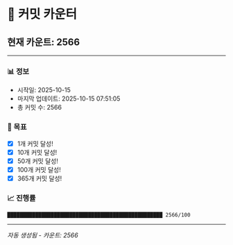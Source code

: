 # 🔢 커밋 카운터

## 현재 카운트: 2566

---

### 📊 정보
- 시작일: 2025-10-15
- 마지막 업데이트: 2025-10-15 07:51:05
- 총 커밋 수: 2566

### 🎯 목표
- [x] 1개 커밋 달성!
- [x] 10개 커밋 달성!
- [x] 50개 커밋 달성!
- [x] 100개 커밋 달성!
- [x] 365개 커밋 달성!

### 📈 진행률
```
██████████████████████████████████████████████████ 2566/100
```

---
*자동 생성됨 - 카운트: 2566*
